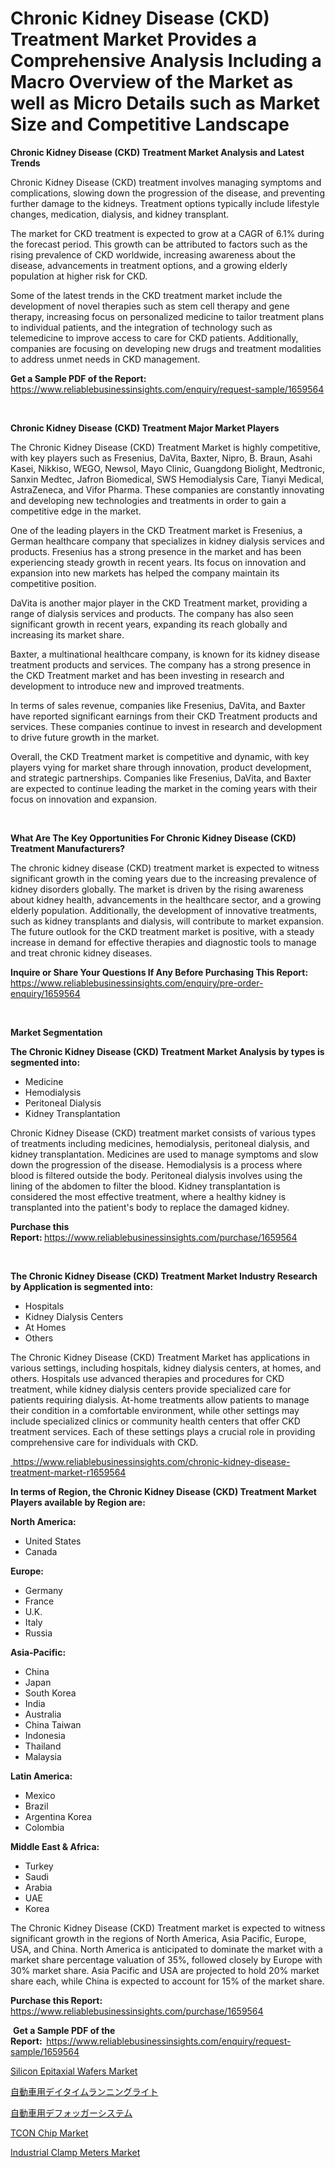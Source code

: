 <p><h1>Chronic Kidney Disease (CKD) Treatment Market Provides a Comprehensive Analysis Including a Macro Overview of the Market as well as Micro Details such as Market Size and Competitive Landscape</h1></p><p><strong>Chronic Kidney Disease (CKD) Treatment Market Analysis and Latest Trends</strong></p>
<p><p>Chronic Kidney Disease (CKD) treatment involves managing symptoms and complications, slowing down the progression of the disease, and preventing further damage to the kidneys. Treatment options typically include lifestyle changes, medication, dialysis, and kidney transplant.</p><p>The market for CKD treatment is expected to grow at a CAGR of 6.1% during the forecast period. This growth can be attributed to factors such as the rising prevalence of CKD worldwide, increasing awareness about the disease, advancements in treatment options, and a growing elderly population at higher risk for CKD.</p><p>Some of the latest trends in the CKD treatment market include the development of novel therapies such as stem cell therapy and gene therapy, increasing focus on personalized medicine to tailor treatment plans to individual patients, and the integration of technology such as telemedicine to improve access to care for CKD patients. Additionally, companies are focusing on developing new drugs and treatment modalities to address unmet needs in CKD management.</p></p>
<p><strong>Get a Sample PDF of the Report:&nbsp;</strong> <a href="https://www.reliablebusinessinsights.com/enquiry/request-sample/1659564">https://www.reliablebusinessinsights.com/enquiry/request-sample/1659564</a></p>
<p>&nbsp;</p>
<p><strong>Chronic Kidney Disease (CKD) Treatment Major Market Players</strong></p>
<p><p>The Chronic Kidney Disease (CKD) Treatment Market is highly competitive, with key players such as Fresenius, DaVita, Baxter, Nipro, B. Braun, Asahi Kasei, Nikkiso, WEGO, Newsol, Mayo Clinic, Guangdong Biolight, Medtronic, Sanxin Medtec, Jafron Biomedical, SWS Hemodialysis Care, Tianyi Medical, AstraZeneca, and Vifor Pharma. These companies are constantly innovating and developing new technologies and treatments in order to gain a competitive edge in the market.</p><p>One of the leading players in the CKD Treatment market is Fresenius, a German healthcare company that specializes in kidney dialysis services and products. Fresenius has a strong presence in the market and has been experiencing steady growth in recent years. Its focus on innovation and expansion into new markets has helped the company maintain its competitive position.</p><p>DaVita is another major player in the CKD Treatment market, providing a range of dialysis services and products. The company has also seen significant growth in recent years, expanding its reach globally and increasing its market share.</p><p>Baxter, a multinational healthcare company, is known for its kidney disease treatment products and services. The company has a strong presence in the CKD Treatment market and has been investing in research and development to introduce new and improved treatments.</p><p>In terms of sales revenue, companies like Fresenius, DaVita, and Baxter have reported significant earnings from their CKD Treatment products and services. These companies continue to invest in research and development to drive future growth in the market.</p><p>Overall, the CKD Treatment market is competitive and dynamic, with key players vying for market share through innovation, product development, and strategic partnerships. Companies like Fresenius, DaVita, and Baxter are expected to continue leading the market in the coming years with their focus on innovation and expansion.</p></p>
<p>&nbsp;</p>
<p><strong>What Are The Key Opportunities For Chronic Kidney Disease (CKD) Treatment Manufacturers?</strong></p>
<p><p>The chronic kidney disease (CKD) treatment market is expected to witness significant growth in the coming years due to the increasing prevalence of kidney disorders globally. The market is driven by the rising awareness about kidney health, advancements in the healthcare sector, and a growing elderly population. Additionally, the development of innovative treatments, such as kidney transplants and dialysis, will contribute to market expansion. The future outlook for the CKD treatment market is positive, with a steady increase in demand for effective therapies and diagnostic tools to manage and treat chronic kidney diseases.</p></p>
<p><strong>Inquire or Share Your Questions If Any Before Purchasing This Report:</strong> <a href="https://www.reliablebusinessinsights.com/enquiry/pre-order-enquiry/1659564">https://www.reliablebusinessinsights.com/enquiry/pre-order-enquiry/1659564</a></p>
<p>&nbsp;</p>
<p><strong>Market Segmentation</strong></p>
<p><strong>The Chronic Kidney Disease (CKD) Treatment Market Analysis by types is segmented into:</strong></p>
<p><ul><li>Medicine</li><li>Hemodialysis</li><li>Peritoneal Dialysis</li><li>Kidney Transplantation</li></ul></p>
<p><p>Chronic Kidney Disease (CKD) treatment market consists of various types of treatments including medicines, hemodialysis, peritoneal dialysis, and kidney transplantation. Medicines are used to manage symptoms and slow down the progression of the disease. Hemodialysis is a process where blood is filtered outside the body. Peritoneal dialysis involves using the lining of the abdomen to filter the blood. Kidney transplantation is considered the most effective treatment, where a healthy kidney is transplanted into the patient's body to replace the damaged kidney.</p></p>
<p><strong>Purchase this Report:&nbsp;</strong><a href="https://www.reliablebusinessinsights.com/purchase/1659564">https://www.reliablebusinessinsights.com/purchase/1659564</a></p>
<p>&nbsp;</p>
<p><strong>The Chronic Kidney Disease (CKD) Treatment Market Industry Research by Application is segmented into:</strong></p>
<p><ul><li>Hospitals</li><li>Kidney Dialysis Centers</li><li>At Homes</li><li>Others</li></ul></p>
<p><p>The Chronic Kidney Disease (CKD) Treatment Market has applications in various settings, including hospitals, kidney dialysis centers, at homes, and others. Hospitals use advanced therapies and procedures for CKD treatment, while kidney dialysis centers provide specialized care for patients requiring dialysis. At-home treatments allow patients to manage their condition in a comfortable environment, while other settings may include specialized clinics or community health centers that offer CKD treatment services. Each of these settings plays a crucial role in providing comprehensive care for individuals with CKD.</p></p>
<p><a href="https://www.reliablebusinessinsights.com/chronic-kidney-disease-treatment-market-r1659564">&nbsp;https://www.reliablebusinessinsights.com/chronic-kidney-disease-treatment-market-r1659564</a></p>
<p><strong>In terms of Region, the Chronic Kidney Disease (CKD) Treatment Market Players available by Region are:</strong></p>
<p>
    <p> <strong> North America: </strong>
        <ul>
            <li>United States</li>
            <li>Canada</li>
        </ul>
        </p> 
    <p> <strong> Europe: </strong>
        <ul>
            <li>Germany</li>
            <li>France</li>
            <li>U.K.</li>
            <li>Italy</li>
            <li>Russia</li>
        </ul>
        </p> 
    <p> <strong> Asia-Pacific: </strong>
        <ul>
            <li>China</li>
            <li>Japan</li>
            <li>South Korea</li>
            <li>India</li>
            <li>Australia</li>
            <li>China Taiwan</li>
            <li>Indonesia</li>
            <li>Thailand</li>
            <li>Malaysia</li>
        </ul>
        </p> 
    <p> <strong> Latin America: </strong>
        <ul>
            <li>Mexico</li>
            <li>Brazil</li>
            <li>Argentina Korea</li>
            <li>Colombia</li>
        </ul>
        </p> 
    <p> <strong> Middle East & Africa: </strong>
        <ul>
            <li>Turkey</li>
            <li>Saudi</li>
            <li>Arabia</li>
            <li>UAE</li>
            <li>Korea</li>
        </ul>
    </p>
    </p>
<p><p>The Chronic Kidney Disease (CKD) Treatment market is expected to witness significant growth in the regions of North America, Asia Pacific, Europe, USA, and China. North America is anticipated to dominate the market with a market share percentage valuation of 35%, followed closely by Europe with 30% market share. Asia Pacific and USA are projected to hold 20% market share each, while China is expected to account for 15% of the market share.</p></p>
<p><strong>Purchase this Report: </strong><a href="https://www.reliablebusinessinsights.com/purchase/1659564">https://www.reliablebusinessinsights.com/purchase/1659564</a></p>
<p>&nbsp;<strong>Get a Sample PDF of the Report:&nbsp;&nbsp;</strong><a href="https://www.reliablebusinessinsights.com/enquiry/request-sample/1659564">https://www.reliablebusinessinsights.com/enquiry/request-sample/1659564</a></p>
<p><strong></strong></p>
<p><p><a href="https://issuu.com/reportprime-2/docs/silicon-epitaxial-wafers-market-size-2030.pptx">Silicon Epitaxial Wafers Market</a></p><p><a href="https://github.com/KaliMetz2023/Market-Research-Report-List-1/blob/main/687462696374.md">自動車用デイタイムランニングライト</a></p><p><a href="https://github.com/oqoeusbvpadwjs08/Market-Research-Report-List-2/blob/main/964668096375.md">自動車用デフォッガーシステム</a></p><p><a href="https://issuu.com/reportprime-2/docs/tcon-chip-market-size-2030.pptx">TCON Chip Market</a></p><p><a href="https://github.com/JeanneSawayn2023/Market-Research-Report-List-1/blob/main/industrial-clamp-meters-market.md">Industrial Clamp Meters Market</a></p></p>